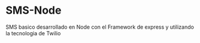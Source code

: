 # SMS-Node
SMS basico desarrollado en Node con el Framework de express y utilizando la tecnologia de Twilio
